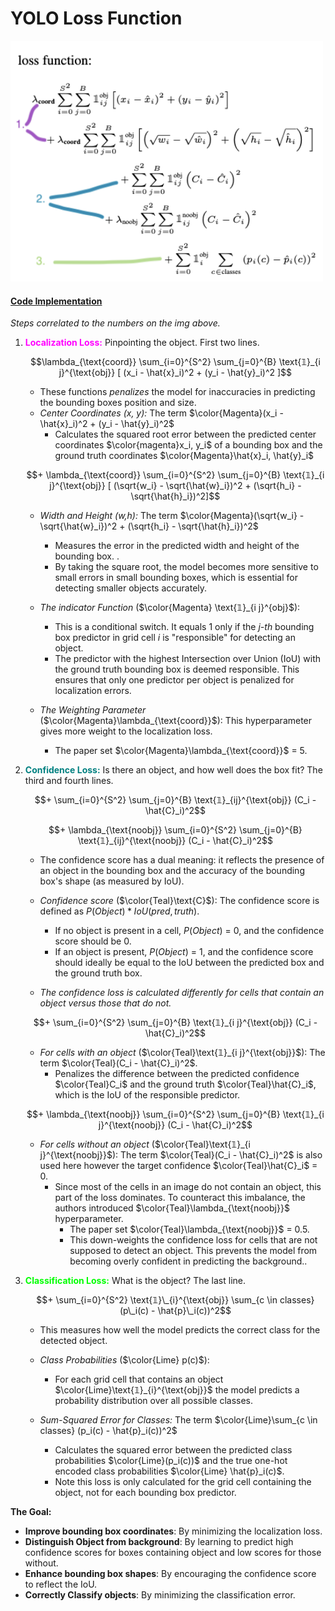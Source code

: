 # YOLO Loss Function


<img src="./ref_imgs/loss_formulas.png" alt="Loss formulas" width="500">

#### [Code Implementation](../../../object_detection/yolo_v1_orig/model/loss.py)

*Steps correlated to the numbers on the img above.*


1.  <strong style="color: Magenta;">Localization Loss:</strong> Pinpointing the object. First two lines.

    $$\lambda_{\text{coord}} \sum_{i=0}^{S^2} \sum_{j=0}^{B}  \text{𝟙}_{i j}^{\text{obj}} [ (x_i - \hat{x}_i)^2 + (y_i - \hat{y}_i)^2 ]$$
    
    - These functions *penalizes* the model for inaccuracies in predicting the bounding boxes position and size.
    - *Center Coordinates (x, y):* The term $\color{Magenta}(x_i - \hat{x}_i)^2 + (y_i - \hat{y}_i)^2$
        - Calculates the squared root error between the predicted center coordinates $\color{magenta}x_i, y_i$ of a bounding box and the ground truth coordinates $\color{Magenta}\hat{x}_i, \hat{y}_i$

    $$+ \lambda_{\text{coord}} \sum_{i=0}^{S^2} \sum_{j=0}^{B}  \text{𝟙}_{i j}^{\text{obj}} [ (\sqrt{w_i} - \sqrt{\hat{w}_i})^2 + (\sqrt{h_i} - \sqrt{\hat{h}_i})^2]$$
    
    - *Width and Height (w,h):* The term $\color{Magenta}(\sqrt{w_i} - \sqrt{\hat{w}_i})^2 + (\sqrt{h_i} - \sqrt{\hat{h}_i})^2$
        - Measures the error in the predicted width and height of the bounding box. .
        - By taking the square root, the model becomes more sensitive to small errors in small bounding boxes, which is essential for detecting smaller objects accurately.

    - *The indicator Function* ($\color{Magenta} \text{𝟙}_{i j}^{obj}$): 
        - This is a conditional switch. It equals 1 only if the *j-th* bounding box predictor in grid cell *i* is "responsible" for detecting an object.
        -  The predictor with the highest Intersection over Union (IoU) with the ground truth bounding box is deemed responsible. This ensures that only one predictor per object is penalized for localization errors.

    - *The Weighting Parameter* ($\color{Magenta}\lambda_{\text{coord}}$): This hyperparameter gives more weight to the localization loss. 
        - The paper set $\color{Magenta}\lambda_{\text{coord}}$ = 5.


2. <strong style="color: Teal;">Confidence Loss:</strong> Is there an object, and how well does the box fit? The third and fourth lines.


    $$+ \sum_{i=0}^{S^2} \sum_{j=0}^{B}  \text{𝟙}_{ij}^{\text{obj}}  (C_i - \hat{C}_i)^2$$

    $$+ \lambda_{\text{noobj}} \sum_{i=0}^{S^2} \sum_{j=0}^{B}  \text{𝟙}_{ij}^{\text{noobj}}  (C_i - \hat{C}_i)^2$$

    - The confidence score has a dual meaning: it reflects the presence of an object in the bounding box and the accuracy of the bounding box's shape (as measured by IoU).

    - *Confidence score* ($\color{Teal}\text{C}$): The confidence score is defined as $P(Object) * IoU(pred, truth)$.
        - If no object is present in a cell, $P(Object)$ = 0, and the confidence score should be 0.
        - If an object is present, $P(Object)$ = 1, and the confidence score should ideally be equal to the IoU between the predicted box and the ground truth box.

    - *The confidence loss is calculated differently for cells that contain an object versus those that do not.*

    $$+ \sum_{i=0}^{S^2} \sum_{j=0}^{B}  \text{𝟙}_{i j}^{\text{obj}}  (C_i - \hat{C}_i)^2$$

    - *For cells with an object* ($\color{Teal}\text{𝟙}_{i j}^{\text{obj}}$): The term $\color{Teal}(C_i - \hat{C}_i)^2$.
        - Penalizes the difference between the predicted confidence $\color{Teal}C_i$ and the ground truth $\color{Teal}\hat{C}_i$, which is the IoU of the responsible predictor.

    $$+ \lambda_{\text{noobj}} \sum_{i=0}^{S^2} \sum_{j=0}^{B}  \text{𝟙}_{i j}^{\text{noobj}}  (C_i - \hat{C}_i)^2$$
    - *For cells without an object* ($\color{Teal}\text{𝟙}_{i j}^{\text{noobj}}$): The term $\color{Teal}(C_i - \hat{C}_i)^2$ is also used here however the target confidence $\color{Teal}\hat{C}_i$ = 0.
        - Since most of the cells in an image do not contain an object, this part of the loss dominates. To counteract this imbalance, the authors introduced $\color{Teal}\lambda_{\text{noobj}}$ hyperparameter. 
            - The paper set $\color{Teal}\lambda_{\text{noobj}}$ = 0.5.
            - This down-weights the confidence loss for cells that are not supposed to detect an object. This prevents the model from becoming overly confident in predicting the background..


3. <strong style="color: Lime;">Classification Loss:</strong> What is the object? The last line.

    $$+ \sum_{i=0}^{S^2} \text{𝟙}\_{i}^{\text{obj}} \sum_{c \in classes} (p\_i(c) - \hat{p}\_i(c))^2$$

    - This measures how well the model predicts the correct class for the detected object.

    - *Class Probabilities* ($\color{Lime} p(c)$):
        - For each grid cell that contains an object $\color{Lime}\text{𝟙}_{i}^{\text{obj}}$ the model predicts a probability distribution over all possible classes.

    - *Sum-Squared Error for Classes:* The term $\color{Lime}\sum_{c \in classes} (p_i(c) - \hat{p}_i(c))^2$
        - Calculates the squared error between the predicted class probabilities $\color{Lime}(p_i(c))$ and the true one-hot encoded class probabilities $\color{Lime} \hat{p}_i(c)$.
        - Note this loss is only calculated for the grid cell containing the object, not for each bounding box predictor.

**The Goal:**  
- **Improve bounding box coordinates**: By minimizing the localization loss.  
- **Distinguish Object from background**: By learning to predict high confidence scores for boxes containing object and low scores for those without. 
- **Enhance bounding box shapes**: By encouraging the confidence score to reflect the IoU.
- **Correctly Classify objects**: By minimizing the classification error.